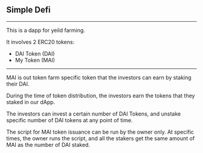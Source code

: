 ## Simple Defi
---

This is a dapp for yeild farming. 

It involves 2 ERC20 tokens:
- DAI Token (DAI)
- My Token (MAI)

---

MAI is out token farm specific token that the investors can earn by staking their DAI.

During the time of token distribution, the investors earn the tokens that they staked in our dApp.

The investors can invest a certain number of DAI Tokens, and unstake specific number of DAI tokens at any point of time.

The script for MAI token issuance can be run by the owner only. At specific times, the owner runs the script, and all the stakers get the same amount of MAI as the number of DAI staked.
